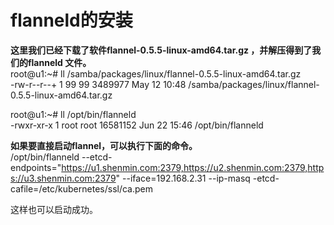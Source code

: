 # flanneld的安装

**这里我们已经下载了软件flannel-0.5.5-linux-amd64.tar.gz ，并解压得到了我们的flanneld 文件。</br>**
root@u1:~# ll /samba/packages/linux/flannel-0.5.5-linux-amd64.tar.gz </br>
-rw-r--r--+ 1 99 99 3489977 May 12 10:48 /samba/packages/linux/flannel-0.5.5-linux-amd64.tar.gz</br>


root@u1:~# ll /opt/bin/flanneld </br>
-rwxr-xr-x 1 root root 16581152 Jun 22 15:46 /opt/bin/flanneld</br>

**如果要直接启动flannel，可以执行下面的命令。**   </br>
/opt/bin/flanneld --etcd-endpoints="https://u1.shenmin.com:2379,https://u2.shenmin.com:2379,https://u3.shenmin.com:2379" --iface=192.168.2.31 --ip-masq -etcd-cafile=/etc/kubernetes/ssl/ca.pem </br>

这样也可以启动成功。
